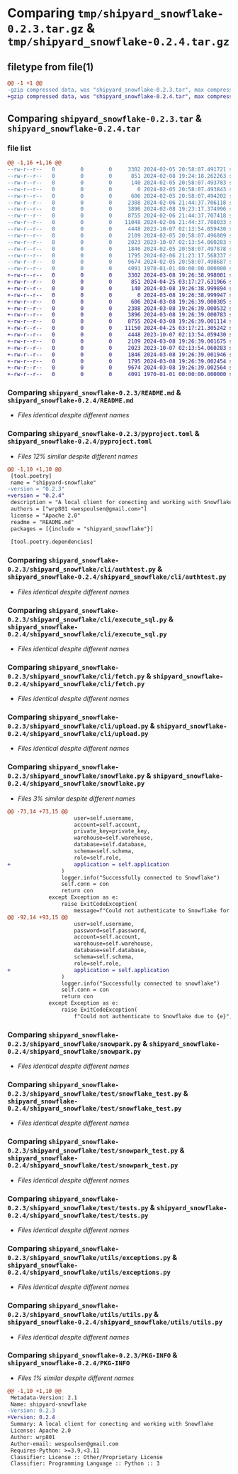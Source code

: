 # Comparing `tmp/shipyard_snowflake-0.2.3.tar.gz` & `tmp/shipyard_snowflake-0.2.4.tar.gz`

## filetype from file(1)

```diff
@@ -1 +1 @@
-gzip compressed data, was "shipyard_snowflake-0.2.3.tar", max compression
+gzip compressed data, was "shipyard_snowflake-0.2.4.tar", max compression
```

## Comparing `shipyard_snowflake-0.2.3.tar` & `shipyard_snowflake-0.2.4.tar`

### file list

```diff
@@ -1,16 +1,16 @@
--rw-r--r--   0        0        0     3302 2024-02-05 20:58:07.491721 shipyard_snowflake-0.2.3/README.md
--rw-r--r--   0        0        0      851 2024-02-08 19:24:18.262263 shipyard_snowflake-0.2.3/pyproject.toml
--rw-r--r--   0        0        0      140 2024-02-05 20:58:07.493783 shipyard_snowflake-0.2.3/shipyard_snowflake/__init__.py
--rw-r--r--   0        0        0        0 2024-02-05 20:58:07.493843 shipyard_snowflake-0.2.3/shipyard_snowflake/cli/__init__.py
--rw-r--r--   0        0        0      606 2024-02-05 20:58:07.494202 shipyard_snowflake-0.2.3/shipyard_snowflake/cli/authtest.py
--rw-r--r--   0        0        0     2388 2024-02-06 21:44:37.706118 shipyard_snowflake-0.2.3/shipyard_snowflake/cli/execute_sql.py
--rw-r--r--   0        0        0     3896 2024-02-08 19:23:17.374996 shipyard_snowflake-0.2.3/shipyard_snowflake/cli/fetch.py
--rw-r--r--   0        0        0     8755 2024-02-06 21:44:37.707418 shipyard_snowflake-0.2.3/shipyard_snowflake/cli/upload.py
--rw-r--r--   0        0        0    11048 2024-02-06 21:44:37.708033 shipyard_snowflake-0.2.3/shipyard_snowflake/snowflake.py
--rw-r--r--   0        0        0     4448 2023-10-07 02:13:54.059430 shipyard_snowflake-0.2.3/shipyard_snowflake/snowpark.py
--rw-r--r--   0        0        0     2109 2024-02-05 20:58:07.496809 shipyard_snowflake-0.2.3/shipyard_snowflake/test/snowflake_test.py
--rw-r--r--   0        0        0     2023 2023-10-07 02:13:54.060283 shipyard_snowflake-0.2.3/shipyard_snowflake/test/snowpark_test.py
--rw-r--r--   0        0        0     1846 2024-02-05 20:58:07.497878 shipyard_snowflake-0.2.3/shipyard_snowflake/test/tests.py
--rw-r--r--   0        0        0     1795 2024-02-06 21:23:17.568337 shipyard_snowflake-0.2.3/shipyard_snowflake/utils/exceptions.py
--rw-r--r--   0        0        0     9674 2024-02-05 20:58:07.498687 shipyard_snowflake-0.2.3/shipyard_snowflake/utils/utils.py
--rw-r--r--   0        0        0     4091 1970-01-01 00:00:00.000000 shipyard_snowflake-0.2.3/PKG-INFO
+-rw-r--r--   0        0        0     3302 2024-03-08 19:26:38.998001 shipyard_snowflake-0.2.4/README.md
+-rw-r--r--   0        0        0      851 2024-04-25 03:17:27.631966 shipyard_snowflake-0.2.4/pyproject.toml
+-rw-r--r--   0        0        0      140 2024-03-08 19:26:38.999894 shipyard_snowflake-0.2.4/shipyard_snowflake/__init__.py
+-rw-r--r--   0        0        0        0 2024-03-08 19:26:38.999947 shipyard_snowflake-0.2.4/shipyard_snowflake/cli/__init__.py
+-rw-r--r--   0        0        0      606 2024-03-08 19:26:39.000305 shipyard_snowflake-0.2.4/shipyard_snowflake/cli/authtest.py
+-rw-r--r--   0        0        0     2388 2024-03-08 19:26:39.000532 shipyard_snowflake-0.2.4/shipyard_snowflake/cli/execute_sql.py
+-rw-r--r--   0        0        0     3896 2024-03-08 19:26:39.000783 shipyard_snowflake-0.2.4/shipyard_snowflake/cli/fetch.py
+-rw-r--r--   0        0        0     8755 2024-03-08 19:26:39.001114 shipyard_snowflake-0.2.4/shipyard_snowflake/cli/upload.py
+-rw-r--r--   0        0        0    11150 2024-04-25 03:17:21.305242 shipyard_snowflake-0.2.4/shipyard_snowflake/snowflake.py
+-rw-r--r--   0        0        0     4448 2023-10-07 02:13:54.059430 shipyard_snowflake-0.2.4/shipyard_snowflake/snowpark.py
+-rw-r--r--   0        0        0     2109 2024-03-08 19:26:39.001675 shipyard_snowflake-0.2.4/shipyard_snowflake/test/snowflake_test.py
+-rw-r--r--   0        0        0     2023 2023-10-07 02:13:54.060283 shipyard_snowflake-0.2.4/shipyard_snowflake/test/snowpark_test.py
+-rw-r--r--   0        0        0     1846 2024-03-08 19:26:39.001946 shipyard_snowflake-0.2.4/shipyard_snowflake/test/tests.py
+-rw-r--r--   0        0        0     1795 2024-03-08 19:26:39.002454 shipyard_snowflake-0.2.4/shipyard_snowflake/utils/exceptions.py
+-rw-r--r--   0        0        0     9674 2024-03-08 19:26:39.002564 shipyard_snowflake-0.2.4/shipyard_snowflake/utils/utils.py
+-rw-r--r--   0        0        0     4091 1970-01-01 00:00:00.000000 shipyard_snowflake-0.2.4/PKG-INFO
```

### Comparing `shipyard_snowflake-0.2.3/README.md` & `shipyard_snowflake-0.2.4/README.md`

 * *Files identical despite different names*

### Comparing `shipyard_snowflake-0.2.3/pyproject.toml` & `shipyard_snowflake-0.2.4/pyproject.toml`

 * *Files 12% similar despite different names*

```diff
@@ -1,10 +1,10 @@
 [tool.poetry]
 name = "shipyard-snowflake"
-version = "0.2.3"
+version = "0.2.4"
 description = "A local client for conecting and working with Snowflake"
 authors = ["wrp801 <wespoulsen@gmail.com>"]
 license = "Apache 2.0"
 readme = "README.md"
 packages = [{include = "shipyard_snowflake"}]
 
 [tool.poetry.dependencies]
```

### Comparing `shipyard_snowflake-0.2.3/shipyard_snowflake/cli/authtest.py` & `shipyard_snowflake-0.2.4/shipyard_snowflake/cli/authtest.py`

 * *Files identical despite different names*

### Comparing `shipyard_snowflake-0.2.3/shipyard_snowflake/cli/execute_sql.py` & `shipyard_snowflake-0.2.4/shipyard_snowflake/cli/execute_sql.py`

 * *Files identical despite different names*

### Comparing `shipyard_snowflake-0.2.3/shipyard_snowflake/cli/fetch.py` & `shipyard_snowflake-0.2.4/shipyard_snowflake/cli/fetch.py`

 * *Files identical despite different names*

### Comparing `shipyard_snowflake-0.2.3/shipyard_snowflake/cli/upload.py` & `shipyard_snowflake-0.2.4/shipyard_snowflake/cli/upload.py`

 * *Files identical despite different names*

### Comparing `shipyard_snowflake-0.2.3/shipyard_snowflake/snowflake.py` & `shipyard_snowflake-0.2.4/shipyard_snowflake/snowflake.py`

 * *Files 3% similar despite different names*

```diff
@@ -73,14 +73,15 @@
                     user=self.username,
                     account=self.account,
                     private_key=private_key,
                     warehouse=self.warehouse,
                     database=self.database,
                     schema=self.schema,
                     role=self.role,
+                    application = self.application
                 )
                 logger.info("Successfully connected to Snowflake")
                 self.conn = con
                 return con
             except Exception as e:
                 raise ExitCodeException(
                     message=f"Could not authenticate to Snowflake for user {self.username} with credentials in {self.rsa_key}",
@@ -92,14 +93,15 @@
                     user=self.username,
                     password=self.password,
                     account=self.account,
                     warehouse=self.warehouse,
                     database=self.database,
                     schema=self.schema,
                     role=self.role,
+                    application = self.application
                 )
                 logger.info("Successfully connected to snowflake")
                 self.conn = con
                 return con
             except Exception as e:
                 raise ExitCodeException(
                     f"Could not authenticate to Snowflake due to {e}",
```

### Comparing `shipyard_snowflake-0.2.3/shipyard_snowflake/snowpark.py` & `shipyard_snowflake-0.2.4/shipyard_snowflake/snowpark.py`

 * *Files identical despite different names*

### Comparing `shipyard_snowflake-0.2.3/shipyard_snowflake/test/snowflake_test.py` & `shipyard_snowflake-0.2.4/shipyard_snowflake/test/snowflake_test.py`

 * *Files identical despite different names*

### Comparing `shipyard_snowflake-0.2.3/shipyard_snowflake/test/snowpark_test.py` & `shipyard_snowflake-0.2.4/shipyard_snowflake/test/snowpark_test.py`

 * *Files identical despite different names*

### Comparing `shipyard_snowflake-0.2.3/shipyard_snowflake/test/tests.py` & `shipyard_snowflake-0.2.4/shipyard_snowflake/test/tests.py`

 * *Files identical despite different names*

### Comparing `shipyard_snowflake-0.2.3/shipyard_snowflake/utils/exceptions.py` & `shipyard_snowflake-0.2.4/shipyard_snowflake/utils/exceptions.py`

 * *Files identical despite different names*

### Comparing `shipyard_snowflake-0.2.3/shipyard_snowflake/utils/utils.py` & `shipyard_snowflake-0.2.4/shipyard_snowflake/utils/utils.py`

 * *Files identical despite different names*

### Comparing `shipyard_snowflake-0.2.3/PKG-INFO` & `shipyard_snowflake-0.2.4/PKG-INFO`

 * *Files 1% similar despite different names*

```diff
@@ -1,10 +1,10 @@
 Metadata-Version: 2.1
 Name: shipyard-snowflake
-Version: 0.2.3
+Version: 0.2.4
 Summary: A local client for conecting and working with Snowflake
 License: Apache 2.0
 Author: wrp801
 Author-email: wespoulsen@gmail.com
 Requires-Python: >=3.9,<3.11
 Classifier: License :: Other/Proprietary License
 Classifier: Programming Language :: Python :: 3
```


